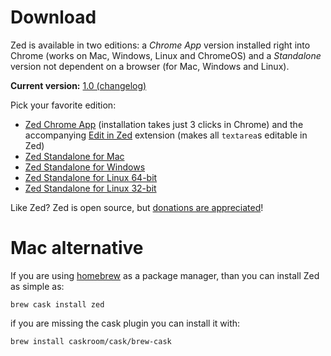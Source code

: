 Download
========
Zed is available in two editions: a *Chrome App* version installed right into Chrome (works on Mac, Windows, Linux and ChromeOS) and a *Standalone* version not dependent on a browser (for Mac, Windows and Linux).

**Current version:** [1.0 (changelog)](/2014/09/the-changelog-1-0)

Pick your favorite edition:

*   [Zed Chrome App][2] (installation takes just 3 clicks in Chrome) and the accompanying [Edit in Zed][3] extension (makes all `textarea`s editable in Zed)
*   [Zed Standalone for Mac][4]
*   [Zed Standalone for Windows][5]
*   [Zed Standalone for Linux 64-bit][6]
*   [Zed Standalone for Linux 32-bit][7]

Like Zed? Zed is open source, but [donations are appreciated][8]!

 [2]: https://chrome.google.com/webstore/detail/zed-code-editor/pfmjnmeipppmcebplngmhfkleiinphhp
 [3]: https://chrome.google.com/webstore/detail/edit-in-zed/dpkaficlkfnjemlheobmkabnnoafeepg
 [4]: http://download.zedapp.org/zed-mac-v1.0.0.tar.gz
 [5]: http://download.zedapp.org/zed-win-v1.0.0.zip
 [6]: http://download.zedapp.org/zed-linux64-v1.0.0.tar.gz
 [7]: http://download.zedapp.org/zed-linux32-v1.0.0.tar.gz
 [8]: /buy

Mac alternative
===============

If you are using [homebrew](http://brew.sh/) as a package manager, than you can install Zed as simple as: 
```
brew cask install zed
```

if you are missing the cask plugin you can install it with: 
```
brew install caskroom/cask/brew-cask
```
